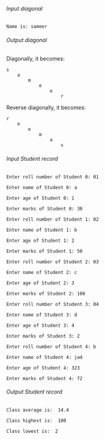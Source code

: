 ###### Input diagonal

    Name is: sameer

###### Output diagonal

Diagonally, it becomes:

    s
        a
            m
                e
                    e
                        r


Reverse diagonally, it becomes:
    
    r
        e
            e
                m
                    a
                        s


###### Input Student record

    Enter roll number of Student 0: 01

    Enter name of Student 0: a
    
    Enter age of Student 0: 1
    
    Enter marks of Student 0: 30
    
    Enter roll number of Student 1: 02
    
    Enter name of Student 1: b
    
    Enter age of Student 1: 2
    
    Enter marks of Student 1: 50
    
    Enter roll number of Student 2: 03
    
    Enter name of Student 2: c
    
    Enter age of Student 2: 3
    
    Enter marks of Student 2: 100
    
    Enter roll number of Student 3: 04
    
    Enter name of Student 3: d
    
    Enter age of Student 3: 4
    
    Enter marks of Student 3: 2
    
    Enter roll number of Student 4: b
    
    Enter name of Student 4: jad
    
    Enter age of Student 4: 323
    
    Enter marks of Student 4: 72

###### Output Student record

    Class average is:  14.4
    
    Class highest is:  100
    
    Class lowest is:  2
